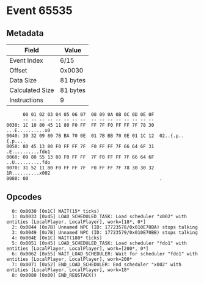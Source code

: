 # Event 65535

## Metadata

| Field           | Value    |
|-----------------|----------|
| Event Index     | 6/15     |
| Offset          | 0x0030   |
| Data Size       | 81 bytes |
| Calculated Size | 81 bytes |
| Instructions    | 9        |

```
      00 01 02 03 04 05 06 07  08 09 0A 0B 0C 0D 0E 0F
      -- -- -- -- -- -- -- --  -- -- -- -- -- -- -- --
0030: 1C 10 80 45 11 80 F0 FF  FF 7F F0 FF FF 7F 78 30  ...E..........x0
0040: 30 32 09 80 7B BA 70 0E  01 7B BB 70 0E 01 1C 12  02..{.p..{.p....
0050: 80 45 13 80 F0 FF FF 7F  F0 FF FF 7F 66 64 6F 31  .E..........fdo1
0060: 09 80 55 13 80 F0 FF FF  7F F0 FF FF 7F 66 64 6F  ..U..........fdo
0070: 31 52 11 80 F0 FF FF 7F  F0 FF FF 7F 78 30 30 32  1R..........x002
0080: 00                                                .               
```

## Opcodes

```
  0: 0x0030 [0x1C] WAIT(15* ticks)
  1: 0x0033 [0x45] LOAD_SCHEDULED_TASK: Load scheduler "x002" with entities [LocalPlayer, LocalPlayer], work=[18*, 0*]
  2: 0x0044 [0x7B] Unnamed NPC (ID: 17723578/0x010E70BA) stops talking
  3: 0x0049 [0x7B] Unnamed NPC (ID: 17723579/0x010E70BB) stops talking
  4: 0x004E [0x1C] WAIT(180* ticks)
  5: 0x0051 [0x45] LOAD_SCHEDULED_TASK: Load scheduler "fdo1" with entities [LocalPlayer, LocalPlayer], work=[200*, 0*]
  6: 0x0062 [0x55] WAIT_LOAD_SCHEDULER: Wait for scheduler "fdo1" with entities [LocalPlayer, LocalPlayer], work=200*
  7: 0x0071 [0x52] END_LOAD_SCHEDULER: End scheduler "x002" with entities [LocalPlayer, LocalPlayer], work=18*
  8: 0x0080 [0x00] END_REQSTACK()
```
